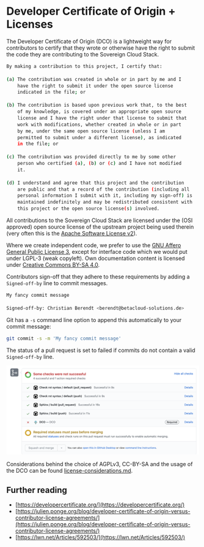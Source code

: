 # Developer Certificate of Origin + Licenses

The Developer Certificate of Origin (DCO) is a lightweight way for contributors
to certify that they wrote or otherwise have the right to submit the code they
are contributing to the Sovereign Cloud Stack.

```bash
By making a contribution to this project, I certify that:

(a) The contribution was created in whole or in part by me and I
    have the right to submit it under the open source license
    indicated in the file; or

(b) The contribution is based upon previous work that, to the best
    of my knowledge, is covered under an appropriate open source
    license and I have the right under that license to submit that
    work with modifications, whether created in whole or in part
    by me, under the same open source license (unless I am
    permitted to submit under a different license), as indicated
    in the file; or

(c) The contribution was provided directly to me by some other
    person who certified (a), (b) or (c) and I have not modified
    it.

(d) I understand and agree that this project and the contribution
    are public and that a record of the contribution (including all
    personal information I submit with it, including my sign-off) is
    maintained indefinitely and may be redistributed consistent with
    this project or the open source license(s) involved.
```

All contributions to the Sovereign Cloud Stack are licensed under the
(OSI approved) open source license of the upstream project being used therein
(very often this is the [Apache Software License v2](https://www.apache.org/licenses/LICENSE-2.0)).

Where we create independent code, we prefer to use the [GNU Affero General Public License 3](https://www.gnu.org/licenses/agpl-3.0.html),
except for interface code which we would put under LGPL-3 (weak copyleft).
Own documentation content is licensed under [Creative Commons BY-SA 4.0](https://creativecommons.org/licenses/by-sa/4.0/).

Contributors sign-off that they adhere to these requirements by adding a `Signed-off-by`
line to commit messages.

```bash
My fancy commit message

Signed-off-by: Christian Berendt <berendt@betacloud-solutions.de>
```

Git has a `-s` command line option to append this automatically to your commit message:

```bash
git commit -s -m 'My fancy commit message'
```

The status of a pull request is set to failed if commits do not contain a valid `Signed-off-by` line.

![Failed DCO in GitHub](github-failed-dco.png)

Considerations behind the choice of AGPLv3, CC-BY-SA and the usage of the DCO can be found [license-considerations.md](https://github.com/SovereignCloudStack/docs/blob/main/community/license-considerations.md).

## Further reading

- [https://developercertificate.org/](https://developercertificate.org/)
- [https://julien.ponge.org/blog/developer-certificate-of-origin-versus-contributor-license-agreements/](https://julien.ponge.org/blog/developer-certificate-of-origin-versus-contributor-license-agreements/)
- [https://lwn.net/Articles/592503/](https://lwn.net/Articles/592503/)
